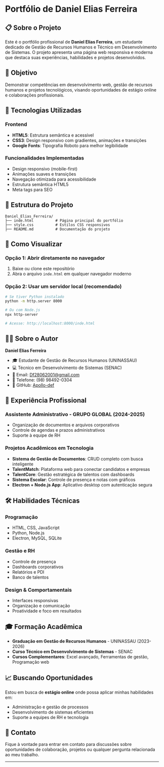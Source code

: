 # Portfólio de Daniel Elias Ferreira

## 📋 Sobre o Projeto

Este é o portfólio profissional de **Daniel Elias Ferreira**, um estudante dedicado de Gestão de Recursos Humanos e Técnico em Desenvolvimento de Sistemas. O projeto apresenta uma página web responsiva e moderna que destaca suas experiências, habilidades e projetos desenvolvidos.

## 🎯 Objetivo

Demonstrar competências em desenvolvimento web, gestão de recursos humanos e projetos tecnológicos, visando oportunidades de estágio online e colaborações profissionais.

## 🚀 Tecnologias Utilizadas

### Frontend
- **HTML5**: Estrutura semântica e acessível
- **CSS3**: Design responsivo com gradientes, animações e transições
- **Google Fonts**: Tipografia Roboto para melhor legibilidade

### Funcionalidades Implementadas
- Design responsivo (mobile-first)
- Animações suaves e transições
- Navegação otimizada para acessibilidade
- Estrutura semântica HTML5
- Meta tags para SEO

## 📁 Estrutura do Projeto

```
Daniel_Elias_Ferreira/
├── inde.html          # Página principal do portfólio
├── style.css          # Estilos CSS responsivos
├── README.md          # Documentação do projeto
```

## 📖 Como Visualizar

### Opção 1: Abrir diretamente no navegador
1. Baixe ou clone este repositório
2. Abra o arquivo `inde.html` em qualquer navegador moderno

### Opção 2: Usar um servidor local (recomendado)
```bash
# Se tiver Python instalado
python -m http.server 8000

# Ou com Node.js
npx http-server

# Acesse: http://localhost:8000/inde.html
```

## 👨‍💻 Sobre o Autor

**Daniel Elias Ferreira**
- 🎓 Estudante de Gestão de Recursos Humanos (UNINASSAU)
- 💻 Técnico em Desenvolvimento de Sistemas (SENAC)
- 📧 Email: Df28062001@gmail.com
- 📱 Telefone: (98) 98492-0304
- 🔗 GitHub: [Apollo-def](https://github.com/Apollo-def)

## 💼 Experiência Profissional

### Assistente Administrativo - GRUPO GLOBAL (2024-2025)
- Organização de documentos e arquivos corporativos
- Controle de agendas e prazos administrativos
- Suporte à equipe de RH

### Projetos Acadêmicos em Tecnologia
- **Sistema de Gestão de Documentos**: CRUD completo com busca inteligente
- **TalentMatch**: Plataforma web para conectar candidatos e empresas
- **TalentCore**: Gestão estratégica de talentos com dashboards
- **Sistema Escolar**: Controle de presença e notas com gráficos
- **Electron + Node.js App**: Aplicativo desktop com autenticação segura

## 🛠️ Habilidades Técnicas

### Programação
- HTML, CSS, JavaScript
- Python, Node.js
- Electron, MySQL, SQLite

### Gestão e RH
- Controle de presença
- Dashboards corporativos
- Relatórios e PDI
- Banco de talentos

### Design & Comportamentais
- Interfaces responsivas
- Organização e comunicação
- Proatividade e foco em resultados

## 🎓 Formação Acadêmica

- **Graduação em Gestão de Recursos Humanos** - UNINASSAU (2023-2026)
- **Curso Técnico em Desenvolvimento de Sistemas** - SENAC
- **Cursos Complementares**: Excel avançado, Ferramentas de gestão, Programação web

## 📈 Buscando Oportunidades

Estou em busca de **estágio online** onde possa aplicar minhas habilidades em:
- Administração e gestão de processos
- Desenvolvimento de sistemas eficientes
- Suporte a equipes de RH e tecnologia

## 🤝 Contato

Fique à vontade para entrar em contato para discussões sobre oportunidades de colaboração, projetos ou qualquer pergunta relacionada ao meu trabalho.

---
